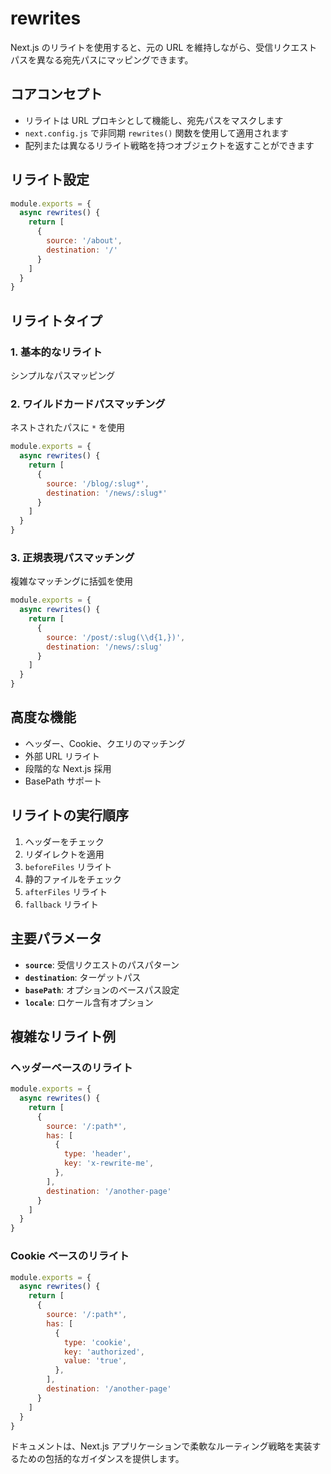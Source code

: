 # rewrites

Next.js のリライトを使用すると、元の URL を維持しながら、受信リクエストパスを異なる宛先パスにマッピングできます。

## コアコンセプト

- リライトは URL プロキシとして機能し、宛先パスをマスクします
- `next.config.js` で非同期 `rewrites()` 関数を使用して適用されます
- 配列または異なるリライト戦略を持つオブジェクトを返すことができます

## リライト設定

```javascript
module.exports = {
  async rewrites() {
    return [
      {
        source: '/about',
        destination: '/'
      }
    ]
  }
}
```

## リライトタイプ

### 1. 基本的なリライト
シンプルなパスマッピング

### 2. ワイルドカードパスマッチング
ネストされたパスに `*` を使用

```javascript
module.exports = {
  async rewrites() {
    return [
      {
        source: '/blog/:slug*',
        destination: '/news/:slug*'
      }
    ]
  }
}
```

### 3. 正規表現パスマッチング
複雑なマッチングに括弧を使用

```javascript
module.exports = {
  async rewrites() {
    return [
      {
        source: '/post/:slug(\\d{1,})',
        destination: '/news/:slug'
      }
    ]
  }
}
```

## 高度な機能

- ヘッダー、Cookie、クエリのマッチング
- 外部 URL リライト
- 段階的な Next.js 採用
- BasePath サポート

## リライトの実行順序

1. ヘッダーをチェック
2. リダイレクトを適用
3. `beforeFiles` リライト
4. 静的ファイルをチェック
5. `afterFiles` リライト
6. `fallback` リライト

## 主要パラメータ

- **`source`**: 受信リクエストのパスパターン
- **`destination`**: ターゲットパス
- **`basePath`**: オプションのベースパス設定
- **`locale`**: ロケール含有オプション

## 複雑なリライト例

### ヘッダーベースのリライト

```javascript
module.exports = {
  async rewrites() {
    return [
      {
        source: '/:path*',
        has: [
          {
            type: 'header',
            key: 'x-rewrite-me',
          },
        ],
        destination: '/another-page'
      }
    ]
  }
}
```

### Cookie ベースのリライト

```javascript
module.exports = {
  async rewrites() {
    return [
      {
        source: '/:path*',
        has: [
          {
            type: 'cookie',
            key: 'authorized',
            value: 'true',
          },
        ],
        destination: '/another-page'
      }
    ]
  }
}
```

ドキュメントは、Next.js アプリケーションで柔軟なルーティング戦略を実装するための包括的なガイダンスを提供します。

